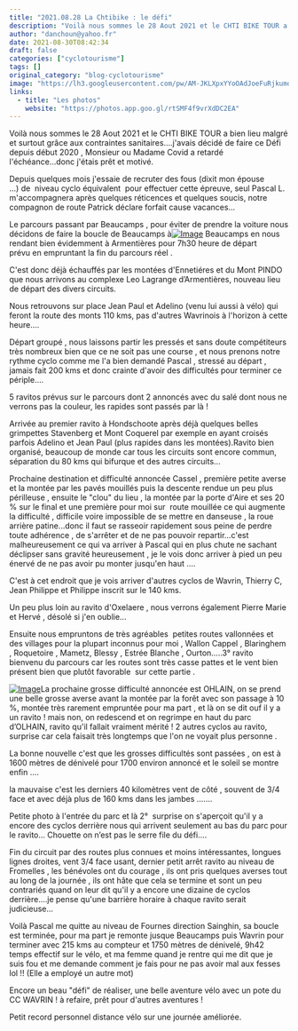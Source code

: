 ```yaml
---
title: "2021.08.28 La Chtibike : le défi"
description: "Voilà nous sommes le 28 Aout 2021 et le CHTI BIKE TOUR a bien lieu malgré et surtout grâce aux contraintes sanitaires....j'avais décidé de faire ce Défi depuis début 2020 , Monsieur ou Madame Covid a retardé l'échéance...donc j'étais prêt et motivé."
author: "danchoun@yahoo.fr"
date: 2021-08-30T08:42:34
draft: false
categories: ["cyclotourisme"]
tags: []
original_category: "blog-cyclotourisme"
image: "https://lh3.googleusercontent.com/pw/AM-JKLXpxYYoOAdJoeFuRjkumqxg8ts0DI9Gq_VhvAwg2dmLlLx6WN4OURWc8PXAqxtfzvfnPYxG3nWQYmS9MylKw8iRCjPbWyw1hvUVu_IbyhIM3mDL-79BC4_UohfjAIbx1sZ1mIc6-QJEjCXJi3ppRRsq8w=w546-h728-no?authuser=0"
links:
  - title: "Les photos"
    website: "https://photos.app.goo.gl/rtSMF4f9vrXdDC2EA"
---
```


Voilà nous sommes le 28 Aout 2021 et le CHTI BIKE TOUR a bien lieu malgré et surtout grâce aux contraintes sanitaires....j'avais décidé de faire ce Défi depuis début 2020 , Monsieur ou Madame Covid a retardé l'échéance...donc j'étais prêt et motivé.

<!--more-->

Depuis quelques mois j'essaie de recruter des fous&nbsp;(dixit mon épouse ...)&nbsp;de&nbsp; niveau cyclo équivalent&nbsp; pour effectuer cette épreuve, seul Pascal L. m'accompagnera après quelques réticences et quelques soucis, notre compagnon de route Patrick déclare forfait cause vacances...

Le parcours passant par Beaucamps , pour éviter de prendre la voiture nous décidons de faire la boucle de Beaucamps à[![Image](https://lh3.googleusercontent.com/FNcwVl1VVBJNfm3vqLD1GZ3YsXiXzt5n3nCTokM4dQHFbaqVfuJ_xiQceoiVMRlWLmtbqrG0uZgthGyxTWYA3gBaLM47-76G35Eedd_d8J6W682yHNVI39jd7ETBxYEI9XuRcWIlHANqXIsVHS2DNy0-LftpkhRhftU5S7z1dAJvMqNirGLwgcluqLe3W-auoMChvBY-o6aOlyo4EVyOJMtRu5haTRz_zQ5VNibtcZ9rVOi5E7S8GpooZ_ttn37OVVoKIgcSHGEtzqZ3TpVX25awzudL8ck_kiViZe31XyzHEFvyTNqfIHZJcQPR4Q3vWTeTcjlq95Pjw2ziFqW9JxDeNgMpTR3RoJP_bDB1OTdKVNHWhG4GqwIysX3NpAJCvRna7k9LMQVxBhHWyppx1TwB_I6WPcsI6fwLiSmTlsaN5mJRLp-kT7HuJn8T4mKFUFzdJo2x5ZNDXqu8t4q7HNqEI87tzBKX_Fl9wSTC2oewm8yrTHinvN7k9JIR-PpBKZ7KJRvtcTnR2Zc9c1CBxdWsnj2IxtEKjk43iWDoW7Pa8YuXFNRfJfuiUP7qWpIAvemwuV42RVitmuK0dOPXrOXABo-HeC2XTCO5B9bdl6YJ1OLx1lfkP9x635FdgbsAJFxAjQJQQakLcrvqSJLueyaZKmP260bYm9vOdG2MIEZwSICPChahEviWppKC03lCHlIJlnChWU0yLDm1lXKhJBD2pw=w546-h728-no?authuser=0)](https://lh3.googleusercontent.com/FNcwVl1VVBJNfm3vqLD1GZ3YsXiXzt5n3nCTokM4dQHFbaqVfuJ_xiQceoiVMRlWLmtbqrG0uZgthGyxTWYA3gBaLM47-76G35Eedd_d8J6W682yHNVI39jd7ETBxYEI9XuRcWIlHANqXIsVHS2DNy0-LftpkhRhftU5S7z1dAJvMqNirGLwgcluqLe3W-auoMChvBY-o6aOlyo4EVyOJMtRu5haTRz_zQ5VNibtcZ9rVOi5E7S8GpooZ_ttn37OVVoKIgcSHGEtzqZ3TpVX25awzudL8ck_kiViZe31XyzHEFvyTNqfIHZJcQPR4Q3vWTeTcjlq95Pjw2ziFqW9JxDeNgMpTR3RoJP_bDB1OTdKVNHWhG4GqwIysX3NpAJCvRna7k9LMQVxBhHWyppx1TwB_I6WPcsI6fwLiSmTlsaN5mJRLp-kT7HuJn8T4mKFUFzdJo2x5ZNDXqu8t4q7HNqEI87tzBKX_Fl9wSTC2oewm8yrTHinvN7k9JIR-PpBKZ7KJRvtcTnR2Zc9c1CBxdWsnj2IxtEKjk43iWDoW7Pa8YuXFNRfJfuiUP7qWpIAvemwuV42RVitmuK0dOPXrOXABo-HeC2XTCO5B9bdl6YJ1OLx1lfkP9x635FdgbsAJFxAjQJQQakLcrvqSJLueyaZKmP260bYm9vOdG2MIEZwSICPChahEviWppKC03lCHlIJlnChWU0yLDm1lXKhJBD2pw=w546-h728-no?authuser=0) Beaucamps en nous rendant bien évidemment à Armentières&nbsp;pour 7h30 heure de départ prévu&nbsp;en empruntant la fin du parcours réel .

C'est donc déjà échauffés par les montées d'Ennetiéres et du Mont PINDO que nous arrivons au complexe Leo Lagrange d’Armentières, nouveau lieu de départ des divers circuits.

Nous retrouvons sur place Jean Paul et Adelino (venu lui aussi à vélo) qui feront la route des monts 110 kms, pas d'autres Wavrinois à l'horizon à cette heure....

Départ groupé , nous laissons partir les pressés et sans doute compétiteurs très nombreux bien que ce ne soit pas une course , et nous prenons notre rythme cyclo comme me l'a bien demandé Pascal , stressé au départ , jamais fait 200 kms et donc crainte d'avoir des difficultés pour terminer ce périple....

5 ravitos prévus sur le parcours dont 2 annoncés avec du salé dont nous ne verrons pas la couleur, les rapides sont passés par là !

Arrivée au premier ravito à Hondschoote après déjà quelques belles grimpettes Stavenberg et Mont Coquerel par exemple en ayant croisés parfois Adelino et Jean Paul (plus rapides dans les montées).Ravito bien organisé, beaucoup de monde car tous les circuits sont encore commun, séparation du 80 kms qui bifurque et des autres circuits...

Prochaine destination et difficulté annoncée Cassel , première petite averse et la montée par les pavés mouillés puis la descente rendue un peu plus périlleuse , ensuite le "clou" du lieu , la montée par la porte d'Aire et ses 20 % sur le final et une première pour moi sur&nbsp; route mouillée ce qui augmente la difficulté , difficile voire impossible de se mettre en danseuse , la roue arrière patine...donc il faut se rasseoir rapidement sous peine de perdre toute adhérence , de s'arrêter et de ne pas pouvoir repartir...c'est malheureusement ce qui va arriver à Pascal qui en plus chute ne sachant déclipser sans gravité heureusement , je le vois donc arriver à pied un peu énervé de ne pas avoir pu monter jusqu'en haut ....

C'est à cet endroit que je vois arriver d'autres cyclos de Wavrin, Thierry C, Jean Philippe et Philippe inscrit sur le 140 kms.

Un peu plus loin au ravito d'Oxelaere , nous verrons également Pierre Marie et Hervé , désolé si j'en oublie...

Ensuite nous empruntons de très agréables&nbsp; petites routes vallonnées et des villages pour la plupart inconnus pour moi , Wallon Cappel , Blaringhem , Roquetoire , Mametz, Blessy , Estrée Blanche , Ourton.....3° ravito bienvenu du parcours car les routes sont très casse pattes et le vent bien présent bien que plutôt favorable&nbsp; sur cette partie .

[![Image](https://lh3.googleusercontent.com/hcS0uetTKUTmpuMavuKTVf2B5rvizxBi5B-2EsvqGc0uaFQoOh7FUzadLUKzFKRO9Nxska0APrwUhMrtr-JXW50lm_LL4-IGBzEWaqjwX00DLi3-j1unYaluFu_Gm1Y7uzWnIvywWnFtlzQ7xnnJc5alb2EX-9RV1FnovWdzZCzV-xLA29CGbWSxGAqbV-srCfuBFJaMntO_ZDxOBTBFl7x0s9M5xG7gDLCWYMfWTnYk1Tv_Al1kY2Tk5XvIl3riVCl5PKJu4RY7zkLNaDpXjpD68dV7tF7AK_Gm4DuhDeRfCos9xChdmT20mnGYUDsoXiJxI2PTPhXb_pKh-6-A6PzyJ7cbrnfdyqTzvf0bhjc0PdUfb2R78c24-OJdEj8cFA5a0F2tED2fpXj9Naph5jMoHbJbAMGYmuEVeKkWxz9lzM-kPNFMZ1qQprpX3OhU1Y3EvjNLjvbURYmnwtYVvxoobyuDV9kf-G6E3AMy2H5A-xhGEf5gqQ72z_G6pErie-NJvfyFfsZCIAulXs_PGjS2uJY6tcjzPkLkKQodl6rgVMXlIHaNmeZQ1HzAjo5imfZhyVIwrD_bGclw2bNSwvGA_NxiOMyzJWmmiIl7GPAcLJwTg1U5JcRQoNy2mB7gDDc0ML2KlwK0oVayes-jr3nnPPn60fRderlDbX-RmwPny-Zj_T4ziG8szI1Z290u28zaocQaLErgStQw8RK7fM8Tkw=w971-h728-no?authuser=0)](https://lh3.googleusercontent.com/hcS0uetTKUTmpuMavuKTVf2B5rvizxBi5B-2EsvqGc0uaFQoOh7FUzadLUKzFKRO9Nxska0APrwUhMrtr-JXW50lm_LL4-IGBzEWaqjwX00DLi3-j1unYaluFu_Gm1Y7uzWnIvywWnFtlzQ7xnnJc5alb2EX-9RV1FnovWdzZCzV-xLA29CGbWSxGAqbV-srCfuBFJaMntO_ZDxOBTBFl7x0s9M5xG7gDLCWYMfWTnYk1Tv_Al1kY2Tk5XvIl3riVCl5PKJu4RY7zkLNaDpXjpD68dV7tF7AK_Gm4DuhDeRfCos9xChdmT20mnGYUDsoXiJxI2PTPhXb_pKh-6-A6PzyJ7cbrnfdyqTzvf0bhjc0PdUfb2R78c24-OJdEj8cFA5a0F2tED2fpXj9Naph5jMoHbJbAMGYmuEVeKkWxz9lzM-kPNFMZ1qQprpX3OhU1Y3EvjNLjvbURYmnwtYVvxoobyuDV9kf-G6E3AMy2H5A-xhGEf5gqQ72z_G6pErie-NJvfyFfsZCIAulXs_PGjS2uJY6tcjzPkLkKQodl6rgVMXlIHaNmeZQ1HzAjo5imfZhyVIwrD_bGclw2bNSwvGA_NxiOMyzJWmmiIl7GPAcLJwTg1U5JcRQoNy2mB7gDDc0ML2KlwK0oVayes-jr3nnPPn60fRderlDbX-RmwPny-Zj_T4ziG8szI1Z290u28zaocQaLErgStQw8RK7fM8Tkw=w971-h728-no?authuser=0)La prochaine grosse difficulté annoncée est OHLAIN, on se prend une belle grosse averse avant la&nbsp;montée par la forêt avec son passage à 10 %, montée très rarement empruntée pour ma part , et là on se dit ouf il y a un ravito ! mais non, on redescend et on regrimpe en haut du parc d’OLHAIN, ravito qu'il fallait vraiment mérité ! 2 autres cyclos au ravito, surprise car cela faisait très longtemps que l'on ne voyait plus personne .

La bonne nouvelle c'est que les grosses difficultés sont passées , on est à 1600 mètres de dénivelé pour 1700 environ annoncé et le soleil se montre enfin ....

la mauvaise c'est les derniers 40 kilomètres vent de côté , souvent de 3/4 face et avec déjà plus de 160 kms dans les jambes .......

Petite photo à l'entrée du parc et là 2°&nbsp; surprise on s'aperçoit qu'il y a encore des cyclos derrière nous qui arrivent seulement au bas du parc pour le ravito... Chouette on n’est pas le serre file du défi....

Fin du circuit par des routes plus connues et moins intéressantes, longues lignes droites, vent 3/4 face usant, dernier petit arrêt ravito au niveau de Fromelles , les bénévoles ont du courage , ils ont pris quelques averses tout au long de la journée , ils ont hâte que cela se termine et sont un peu contrariés quand on leur dit qu'il y a encore une dizaine de cyclos derrière....je pense qu'une barrière horaire à chaque ravito serait judicieuse...

Voilà Pascal me quitte au niveau de Fournes direction Sainghin, sa boucle est terminée, pour ma part je remonte jusque Beaucamps puis Wavrin pour terminer avec 215 kms au compteur et 1750 mètres de dénivelé, 9h42 temps effectif sur le vélo, et ma femme quand je rentre qui me dit que je suis fou et me demande comment je fais pour ne pas avoir mal aux fesses lol !! (Elle a employé un autre mot)

Encore un beau "défi" de réaliser, une belle aventure vélo avec un pote du CC WAVRIN ! à refaire, prêt pour d'autres aventures !

Petit record personnel distance vélo sur une journée améliorée.